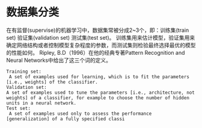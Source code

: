 # 数据集分类
在有监督(supervise)的机器学习中，数据集常被分成2~3个，即：训练集(train set) 验证集(validation set) 测试集(test set)。
训练集用来估计模型，验证集用来确定网络结构或者控制模型复杂程度的参数，而测试集则检验最终选择最优的模型的性能如何。
Ripley, B.D（1996）在他的经典专著Pattern Recognition and Neural Networks中给出了这三个词的定义。

```
Training set:
 A set of examples used for learning, which is to fit the parameters [i.e., weights] of the classifier.
Validation set:
A set of examples used to tune the parameters [i.e., architecture, not weights] of a classifier, for example to choose the number of hidden units in a neural network.
Test set:
 A set of examples used only to assess the performance [generalization] of a fully specified classi
 ```
